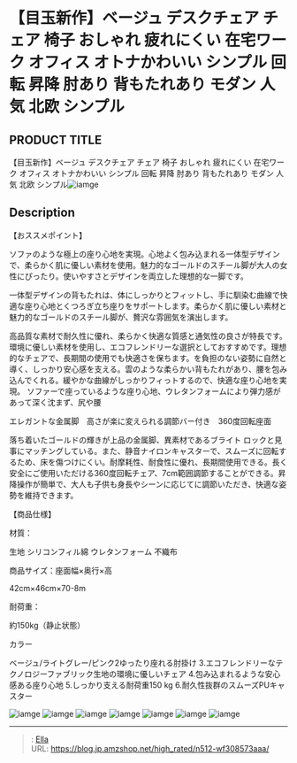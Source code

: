 # 【目玉新作】ベージュ デスクチェア チェア 椅子  おしゃれ 疲れにくい 在宅ワーク オフィス オトナかわいい シンプル 回転 昇降 肘あり 背もたれあり モダン 人気 北欧 シンプル


## PRODUCT TITLE 

【目玉新作】ベージュ デスクチェア チェア 椅子  おしゃれ 疲れにくい 在宅ワーク オフィス オトナかわいい シンプル 回転 昇降 肘あり 背もたれあり モダン 人気 北欧 シンプル![iamge](https://b2bfiles1.gigab2b.cn/image/wkseller/301/20230727_1c0d6bb4f2ae784d55874edd290e875c.jpg)

## Description

【おススメポイント】

ソファのような極上の座り心地を実現。心地よく包み込まれる一体型デザインで、柔らかく肌に優しい素材を使用。魅力的なゴールドのスチール脚が大人の女性にぴったり。使いやすさとデザインを両立した理想的な一脚です。






一体型デザインの背もたれは、体にしっかりとフィットし、手に馴染む曲線で快適な座り心地とくつろぎ立ち座りをサポートします。柔らかく肌に優しい素材と魅力的なゴールドのスチール脚が、贅沢な雰囲気を演出します。






高品質な素材で耐久性に優れ、柔らかく快適な質感と通気性の良さが特長です。環境に優しい素材を使用し、エコフレンドリーな選択としておすすめです。理想的なチェアで、長期間の使用でも快適さを保ちます。を負担のない姿勢に自然と導く、しっかり安心感を支える。雲のような柔らかい背もたれがあり、腰を包み込んでくれる。緩やかな曲線がしっかりフィっトするので、快適な座り心地を実現。 ソファーで座っているような座り心地、ウレタンフォームにより弾力感があって深く沈まず、尻や腰




エレガントな金属脚　高さが楽に変えられる調節バー付き　360度回転座面

落ち着いたゴールドの輝きが上品の金属脚、異素材であるブライト ロックと見事にマッチングしている。また、静音ナイロンキャスターで、スムーズに回転するため、床を傷つけにくい。耐摩耗性、耐食性に優れ、長期間使用できる。長く安全にご使用いただける360度回転チェア、7cm範囲調節することができる。昇降操作が簡単で、大人も子供も身長やシーンに応じてに調節いただき、快適な姿勢を維持できます。




【商品仕様】





材質：

生地 シリコンフィル綿  ウレタンフォーム 不織布



商品サイズ：座面幅×奥行×高

42cm×46cm×70-8m



耐荷重：

約150kg（静止状態）



カラー

ベージュ/ライトグレー/ピンク2ゆったり座れる肘掛け
3.エコフレンドリーなテクノロジーファブリック生地の環境に優しいチェア
4.包み込まれるような安心感ある座り心地
5.しっかり支える耐荷重150 kg
6.耐久性抜群のスムーズPUキャスター





![iamge](https://b2bfiles1.gigab2b.cn/image/wkseller/301/20230727_66ba5bc19af4f559379ca0432b161907.jpg)
![iamge](https://b2bfiles1.gigab2b.cn/image/wkseller/301/20230727_8b86088dce2f33a1d63c24d680ca6b98.jpg)
![iamge](https://b2bfiles1.gigab2b.cn/image/wkseller/301/20230727_f78a54dd389284f0f5291dcc0238bd33.jpg)
![iamge](https://b2bfiles1.gigab2b.cn/image/wkseller/301/20230727_f6c87598ded41e7db2dcf46d1e495f6a.jpg)
![iamge](https://b2bfiles1.gigab2b.cn/image/wkseller/301/20230727_24747f14fd3ef24ac7bedcb315083b91.jpg)
![iamge](https://b2bfiles1.gigab2b.cn/image/wkseller/301/20230727_918d85b0412072db10044b5cd56ec176.jpg)
![iamge](https://b2bfiles1.gigab2b.cn/image/wkseller/301/20230727_e44dfaa08f87205c628c6c13fdb37fa1.jpg)


---

> : [Ella](https://blog.jp.amzshop.net/)  
> URL: https://blog.jp.amzshop.net/high_rated/n512-wf308573aaa/  

